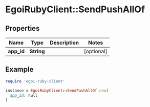 # EgoiRubyClient::SendPushAllOf

## Properties

| Name | Type | Description | Notes |
| ---- | ---- | ----------- | ----- |
| **app_id** | **String** |  | [optional] |

## Example

```ruby
require 'egoi-ruby-client'

instance = EgoiRubyClient::SendPushAllOf.new(
  app_id: null
)
```

